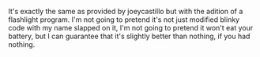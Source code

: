 It's exactly the same as provided by joeycastillo but with the adition of a flashlight program. I'm not going to pretend it's not just modified blinky code with my name slapped on it, I'm not going to pretend it won't eat your battery, but I can guarantee that it's slightly better than nothing, if you had nothing. 
